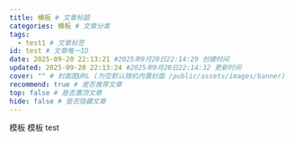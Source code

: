 ```yaml
---
title: 模板 # 文章标题
categories: 模板 # 文章分类
tags: 
  - test1 # 文章标签
id: test # 文章唯一ID
date: 2025-09-20 22:13:21 #2025年9月20日22:14:29 创建时间
updated: 2025-09-20 22:13:24 #2025年9月20日22:14:32 更新时间
cover: "" # 封面图URL (为空默认随机内置封面 /public/assets/images/banner)
recommend: true # 是否推荐文章
top: false # 是否置顶文章
hide: false # 是否隐藏文章
---
```

模板
模板
test
